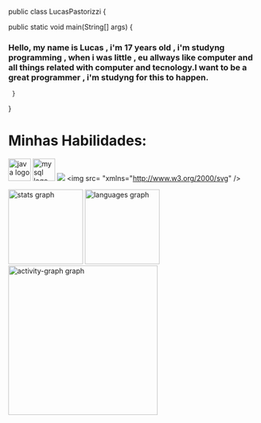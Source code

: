 public class LucasPastorizzi { 

public static void main(String[] args) {


###  Hello, my name is Lucas , i'm 17 years old , i'm studyng programming , when i was little , eu allways like computer and all things related with computer and tecnology.I want to be a great programmer , i'm studyng for this to happen.

     }
} 




#  Minhas Habilidades:

 <img src="https://skillicons.dev/icons?i=java" height="45" alt="java logo"  /> <img src="https://skillicons.dev/icons?i=mysql" height="45" alt="mysql logo"  /> <img src="https://iconduck.com/icons/13126/mongodb-original-wordmark?shared" /> <img src= "xmlns="http://www.w3.org/2000/svg"  />
  


  <div align="left">
  <img src="https://github-readme-stats.vercel.app/api?username=LucasPastorizzi&hide_title=false&hide_rank=false&show_icons=true&include_all_commits=true&count_private=true&disable_animations=false&theme=gruvbox_light&locale=en&hide_border=false&order=1" height="150" alt="stats graph"  />
  <img src="https://github-readme-stats.vercel.app/api/top-langs?username=LucasPastorizzi&locale=en&hide_title=false&layout=compact&card_width=320&langs_count=5&theme=gruvbox_light&hide_border=true&order=2" height="150" alt="languages graph"  />
  <img src="https://github-readme-activity-graph.vercel.app/graph?username=LucasPastorizzi&radius=16&theme=gruvbox&area=true&order=5&hide_title=false&hide_border=true" height="300" alt="activity-graph graph"  />
</div>
